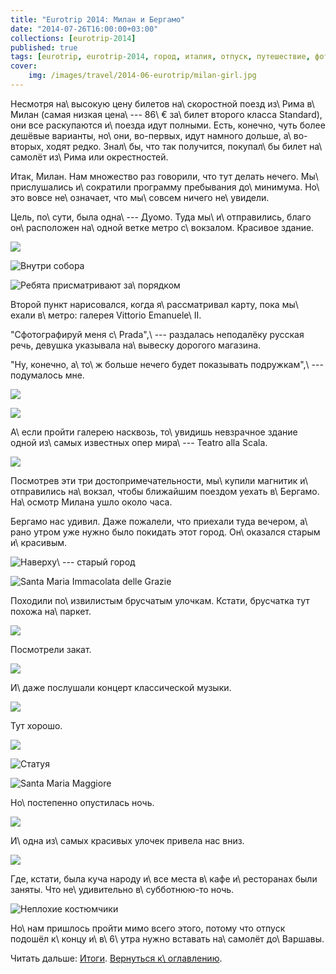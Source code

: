 ```yaml
---
title: "Eurotrip 2014: Милан и Бергамо"
date: "2014-07-26T16:00:00+03:00"
collections: [eurotrip-2014]
published: true
tags: [eurotrip, eurotrip-2014, город, италия, отпуск, путешествие, фотки]
cover:
    img: /images/travel/2014-06-eurotrip/milan-girl.jpg
---
```


Несмотря на\ высокую цену билетов на\ скоростной поезд из\ Рима в\ Милан (самая низкая цена\ --- 86\ € за\ билет второго
класса Standard), они все раскупаются и\ поезда идут полными. Есть, конечно, чуть более дешёвые варианты, но\ они, 
во-первых, идут намного дольше, а\ во-вторых, ходят редко. Знал\ бы, что так получится, покупал\ бы билет
на\ самолёт из\ Рима или окрестностей. 

Итак, Милан. Нам множество раз говорили, что тут делать нечего. Мы\ прислушались и\ сократили программу пребывания 
до\ минимума. Но\ это вовсе не\ означает, что мы\ совсем ничего не\ увидели.

<!--more-->

Цель, по\ сути, была одна\ --- Дуомо. Туда мы\ и\ отправились, благо он\ расположен на\ одной ветке метро с\ вокзалом. 
Красивое здание.

![](/images/travel/2014-06-eurotrip/milan-duomo.jpg)

![Внутри собора](/images/travel/2014-06-eurotrip/milan-duomo-inside.jpg "Внутри собора")

![Ребята присматривают за\ порядком](/images/travel/2014-06-eurotrip/milan-doves.jpg "Ребята присматривают за порядком")

Второй пункт нарисовался, когда я\ рассматривал карту, пока мы\ ехали в\ метро: галерея Vittorio Emanuele\ II. 

"Сфотографируй меня с\ Prada",\ --- раздалась неподалёку русская речь, девушка указывала на\ вывеску дорогого магазина.

"Ну, конечно, а\ то\ ж больше нечего будет показывать подружкам",\ --- подумалось мне.

![](/images/travel/2014-06-eurotrip/milan-gallery-1.jpg)

![](/images/travel/2014-06-eurotrip/milan-gallery-2.jpg)

А\ если пройти галерею насквозь, то\ увидишь невзрачное здание одной из\ самых известных опер мира\ --- Teatro alla 
Scala.

![](/images/travel/2014-06-eurotrip/milan-teatro-alla-scala.jpg)

Посмотрев эти три достопримечательности, мы\ купили магнитик и\ отправились на\ вокзал, чтобы ближайшим поездом уехать 
в\ Бергамо. На\ осмотр Милана ушло около часа.

Бергамо нас удивил. Даже пожалели, что приехали туда вечером, а\ рано утром уже нужно было покидать этот город. 
Он\ оказался старым и\ красивым.

![Наверху\ --- старый город](/images/travel/2014-06-eurotrip/bergamo-view.jpg "Наверху — старый город")

![Santa Maria Immacolata delle Grazie](/images/travel/2014-06-eurotrip/bergamo-santa-maria.jpg "Santa Maria Immacolata delle Grazie")

Походили по\ извилистым брусчатым улочкам. Кстати, брусчатка тут похожа на\ паркет.

![](/images/travel/2014-06-eurotrip/bergame-pavement.jpg)

Посмотрели закат.

![](/images/travel/2014-06-eurotrip/bergamo-sunset.jpg)

И\ даже послушали концерт классической музыки.

![](/images/travel/2014-06-eurotrip/bergamo-concert.jpg)

Тут хорошо.

![](/images/travel/2014-06-eurotrip/bergamo-candles.jpg)

![Статуя](/images/travel/2014-06-eurotrip/bergamo-peacock.jpg "Статуя")
 
![Santa Maria Maggiore](/images/travel/2014-06-eurotrip/bergamo-santa-maria-maggiore.jpg "Santa Maria Maggiore")

Но\ постепенно опустилась ночь.

![](/images/travel/2014-06-eurotrip/bergamo-night.jpg)

И\ одна из\ самых красивых улочек привела нас вниз.

![](/images/travel/2014-06-eurotrip/bergamo-street.jpg)

Где, кстати, была куча народу и\ все места в\ кафе и\ ресторанах были заняты. Что не\ удивительно в\ субботнюю-то
ночь.

![Неплохие костюмчики](/images/travel/2014-06-eurotrip/bergamo-costumes.jpg "Неплохие костюмчики")

Но\ нам пришлось пройти мимо всего этого, потому что отпуск подошёл к\ концу и\ в\ 6\ утра нужно вставать на\ самолёт 
до\ Варшавы.

Читать дальше: [Итоги](/post/eurotrip-2014-results/). [Вернуться к\ оглавлению](/post/eurotrip-2014/).
